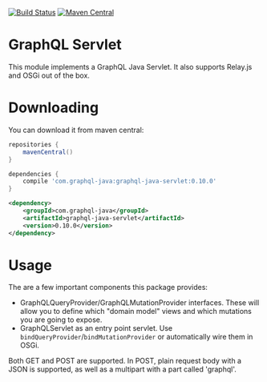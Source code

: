 [![Build Status](https://travis-ci.org/graphql-java/graphql-java-servlet.svg?branch=master)](https://travis-ci.org/graphql-java/graphql-java-servlet)
[![Maven Central](https://maven-badges.herokuapp.com/maven-central/com.graphql-java/graphql-java-servlet/badge.svg)](https://maven-badges.herokuapp.com/maven-central/com.graphql-java/graphql-java-servlet)

# GraphQL Servlet

This module implements a GraphQL Java Servlet. It also supports Relay.js and OSGi out of the box.

# Downloading

You can download it from maven central:

```groovy
repositories {
    mavenCentral()
}

dependencies {
    compile 'com.graphql-java:graphql-java-servlet:0.10.0'
}
```

```xml
<dependency>
    <groupId>com.graphql-java</groupId>
    <artifactId>graphql-java-servlet</artifactId>
    <version>0.10.0</version>
</dependency>
```

# Usage

The are a few important components this package provides:

* GraphQLQueryProvider/GraphQLMutationProvider interfaces. These will allow you
  to define which "domain model" views and which mutations you are going to expose.
* GraphQLServlet as an entry point servlet. Use `bindQueryProvider`/`bindMutationProvider` or automatically wire
them in OSGi.

Both GET and POST are supported. In POST, plain request body with a JSON is supported, as well as a multipart with a part
called 'graphql'.
